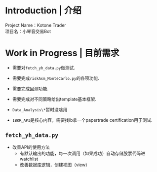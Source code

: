 # Introduction | 介绍

Project Name：Kotone Trader  
项目名：小琴音交易Bot

# Work in Progress | 目前需求

 - 需要对`fetch_yh_data.py`做测试.
 - 需要完成`riskAsm_MonteCarlo.py`的各项功能.
 - 需要完成回测功能.
 - 需要完成对不同策略给出template基本框架.

 - `Data_Analysis\*`暂时没啥用

 - `IBKR_API`是核心内容，需要找ib拿一个papertrade certification用于测试.
  

## `fetch_yh_data.py`

- 改善API的使用方法
   - 有默认输出的功能，每一次调用（如果成功）自动存储股票代码进watchlist
   - 改善数据库逻辑，创建视图（view）